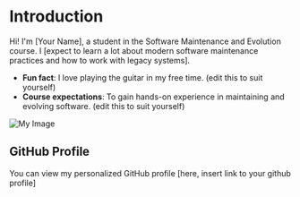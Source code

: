 # Introduction
Hi! I'm [Your Name], a student in the Software Maintenance and Evolution course. 
I [expect to learn a lot about modern software maintenance practices and how to work with legacy systems].

- **Fun fact**: I love playing the guitar in my free time. (edit this to suit yourself)
- **Course expectations**: To gain hands-on experience in maintaining and evolving software. (edit this to suit yourself)

![My Image](image.jpg)  <!-- Link to the uploaded image -->

## GitHub Profile

You can view my personalized GitHub profile [here, insert link to your github profile]

